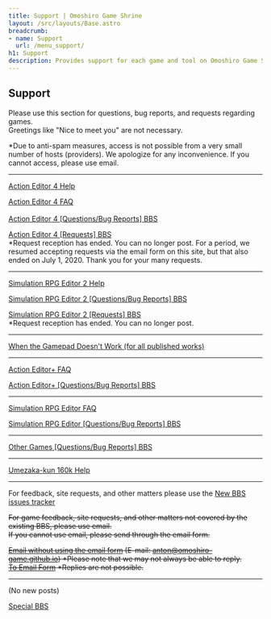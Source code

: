 ```yaml
---
title: Support | Omoshiro Game Shrine
layout: /src/layouts/Base.astro
breadcrumb:
- name: Support
  url: /menu_support/
h1: Support
description: Provides support for each game and tool on Omoshiro Game Shrine. Feel free to post your questions, bug reports, and requests.
---
```


## Support

Please use this section for questions, bug reports, and requests regarding games.  
Greetings like "Nice to meet you" are not necessary.  
  
*Due to anti-spam measures, access is not possible from a very small number of hosts (providers). We apologize for any inconvenience. If you cannot access, please use email.  
  

---

[Action Editor 4 Help](/en/menu_support/actioneditor4_help/)  
  
[Action Editor 4 FAQ  
](/en/menu_support/actioneditor4_qa/)  
[Action Editor 4 [Questions/Bug Reports] BBS](/en/menu_support/joyful_actioneditor4_q/joyful/)  
  
[Action Editor 4 [Requests] BBS](/en/menu_support/joyful_actioneditor4_d/joyful/)  
*Request reception has ended. You can no longer post. For a period, we resumed accepting requests via the email form on this site, but that also ended on July 1, 2020. Thank you for your many requests.  

---

[Simulation RPG Editor 2 Help](/en/menu_support/srpgeditor2_help/)  
  
[Simulation RPG Editor 2 [Questions/Bug Reports] BBS](/en/menu_support/joyful_srpgeditor2_q/joyful/)  
  
[Simulation RPG Editor 2 [Requests] BBS](/en/menu_support/joyful_srpgeditor2_d/joyful/)  
*Request reception has ended. You can no longer post.  

---

[When the Gamepad Doesn't Work (for all published works)](/en/menu_support/gamepad_preferred_device/)  

---

[Action Editor+ FAQ](/en/menu_support/actioneditorplus_qa/)  
  
[Action Editor+ [Questions/Bug Reports] BBS](/en/menu_support/joyful_actioneditorplus_q/joyful/)  
  

---

[Simulation RPG Editor FAQ](/en/menu_support/srpgeditor_qa/)  
  
[Simulation RPG Editor [Questions/Bug Reports] BBS](/en/menu_support/joyful_srpgeditor_q/joyful/)  
  

---

[Other Games [Questions/Bug Reports] BBS](/en/menu_support/joyful_others_q/joyful/)  
  

---

[Umezaka-kun 160k Help](/en/menu_support/umezaka_help/)  
  

---

For feedback, site requests, and other matters please use the [New BBS issues tracker](https://github.com/omoshiro-game/bbs/issues)  

~~For game feedback, site requests, and other matters not covered by the existing BBS, please use email.~~  
~~If you cannot use email, please send through the email form.~~  
  
~~[Email without using the email form](mailto:anton@omoshiro-game.github.io "Email to Administrator") (E-mail: anton@omoshiro-game.github.io) *Please note that we may not always be able to reply.~~  
~~[To Email Form](/en/menu_mail/) *Replies are not possible.~~  

---

<Past Logs> (No new posts)  
<!-- [Game BBS](/patio_game/patio.cgi)   -->
[Special BBS](/joyful_publicity/joyful/)
```